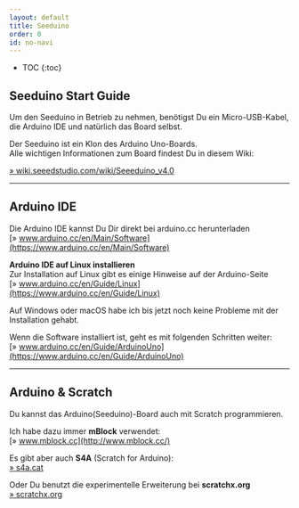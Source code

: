 ```yaml
---
layout: default
title: Seeduino
order: 0
id: no-navi
---
```


* TOC
{:toc}

## Seeduino Start Guide

Um den Seeduino in Betrieb zu nehmen, benötigst Du ein Micro-USB-Kabel, die Arduino IDE und natürlich das Board selbst.

Der Seeduino ist ein Klon des Arduino Uno-Boards.  
Alle wichtigen Informationen zum Board findest Du in diesem Wiki:

[» wiki.seeedstudio.com/wiki/Seeeduino_v4.0](http://wiki.seeedstudio.com/wiki/Seeeduino_v4.0)

---

## Arduino IDE

Die Arduino IDE kannst Du Dir direkt bei arduino.cc herunterladen  
[» www.arduino.cc/en/Main/Software](https://www.arduino.cc/en/Main/Software)

**Arduino IDE auf Linux installieren**  
Zur Installation auf Linux gibt es einige Hinweise auf der Arduino-Seite  
[» www.arduino.cc/en/Guide/Linux](https://www.arduino.cc/en/Guide/Linux)

Auf Windows oder macOS habe ich bis jetzt noch keine Probleme mit der Installation gehabt.

Wenn die Software installiert ist, geht es mit folgenden Schritten weiter:  
[» www.arduino.cc/en/Guide/ArduinoUno](https://www.arduino.cc/en/Guide/ArduinoUno)

---

## Arduino & Scratch

Du kannst das Arduino(Seeduino)-Board auch mit Scratch programmieren.

Ich habe dazu immer **mBlock** verwendet:  
[» www.mblock.cc](http://www.mblock.cc/)

Es gibt aber auch **S4A** (Scratch for Arduino):  
[» s4a.cat](http://s4a.cat/)

Oder Du benutzt die experimentelle Erweiterung bei **scratchx.org**  
[» scratchx.org](http://scratchx.org/)
